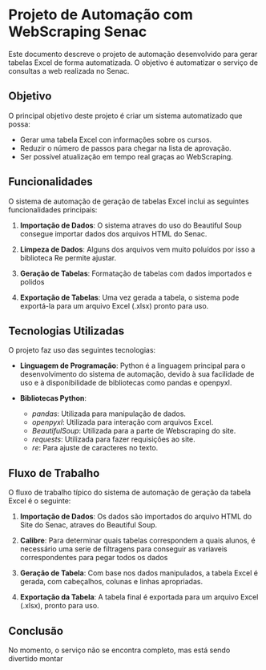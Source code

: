 # Projeto de Automação com WebScraping Senac

Este documento descreve o projeto de automação desenvolvido para gerar tabelas Excel de forma automatizada. O objetivo é automatizar o serviço de consultas a web realizada no Senac.

## Objetivo

O principal objetivo deste projeto é criar um sistema automatizado que possa:

- Gerar uma tabela Excel con informações sobre os cursos.
- Reduzir o número de passos para chegar na lista de aprovação.
- Ser possível atualização em tempo real graças ao WebScraping.

## Funcionalidades

O sistema de automação de geração de tabelas Excel inclui as seguintes funcionalidades principais:

1. **Importação de Dados**: O sistema atraves do uso do Beautiful Soup consegue importar dados dos arquivos HTML  do Senac.

2. **Limpeza de Dados**: Alguns dos arquivos vem muito poluídos por isso a biblioteca Re permite ajustar.

3. **Geração de Tabelas**: Formatação de tabelas com dados importados e polidos

4. **Exportação de Tabelas**: Uma vez gerada a tabela, o sistema pode exportá-la para um arquivo Excel (.xlsx) pronto para uso.

## Tecnologias Utilizadas

O projeto faz uso das seguintes tecnologias:

- **Linguagem de Programação**: Python é a linguagem principal para o desenvolvimento do sistema de automação, devido à sua facilidade de uso e à disponibilidade de bibliotecas como pandas e openpyxl.
  
- **Bibliotecas Python**:
  - *pandas*: Utilizada para manipulação de dados.
  - *openpyxl*: Utilizada para interação com arquivos Excel.
  - *BeautifulSoup*: Utilizada para a parte de Webscraping do site.
  - *requests*: Utilizada para fazer requisições ao site.
  - *re*: Para ajuste de caracteres no texto.

## Fluxo de Trabalho

O fluxo de trabalho típico do sistema de automação de geração da tabela Excel é o seguinte:

1. **Importação de Dados**: Os dados são importados do arquivo HTML do Site do Senac, atraves do Beautiful Soup.

2. **Calibre**: Para determinar quais tabelas correspondem a quais alunos, é necessário uma serie de filtragens para conseguir as variaveis correspondentes para pegar todos os dados

3. **Geração de Tabela**: Com base nos dados manipulados, a tabela Excel é gerada, com cabeçalhos, colunas e linhas apropriadas.

4. **Exportação da Tabela**: A tabela final é exportada para um arquivo Excel (.xlsx), pronto para uso.

## Conclusão

No momento, o serviço não se encontra completo, mas está sendo divertido montar

